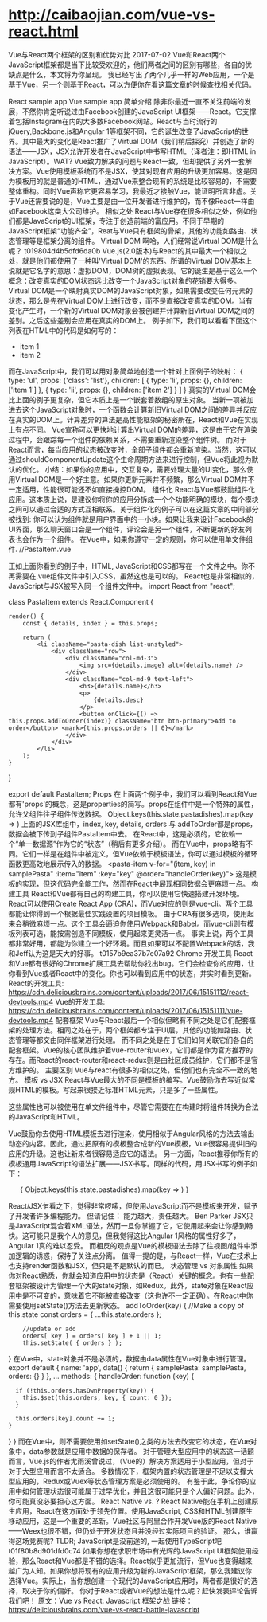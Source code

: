 # http://caibaojian.com/vue-vs-react.html
Vue与React两个框架的区别和优势对比
2017-07-02
Vue和React两个JavaScript框架都是当下比较受欢迎的，他们两者之间的区别有哪些，各自的优缺点是什么，本文将为你呈现。 我已经写出了两个几乎一样的Web应用，一个是基于Vue，另一个则基于React，可以方便你在看这篇文章的时候查找相关代码。

React sample app
Vue sample app
简单介绍
除非你最近一直不关注前端的发展，不然你肯定听说过由Facebook创建的JavaScript UI框架——React。它支撑着包括Instagram在内的大多数Facebook网站。React与当时流行的jQuery,Backbone.js和Angular 1等框架不同，它的诞生改变了JavaScript的世界。其中最大的变化是React推广了Virtual DOM（我们稍后探究）并创造了新的语法——JSX，JSX允许开发者在JavaScript中书写HTML（译者注：即HTML in JavaScript）。WAT? Vue致力解决的问题与React一致，但却提供了另外一套解决方案。Vue使用模板系统而不是JSX，使其对现有应用的升级更加容易。这是因为模板用的就是普通的HTML，通过Vue来整合现有的系统是比较容易的，不需要整体重构。同时Vue声称它更容易学习，我最近才接触Vue，能证明所言非虚。关于Vue还需要说的是，Vue主要是由一位开发者进行维护的，而不像React一样由如Facebook这类大公司维护。
相似之处
React与Vue存在很多相似之处，例如他们都是JavaScript的UI框架，专注于创造前端的富应用。不同于早期的JavaScript框架“功能齐全”，Reat与Vue只有框架的骨架，其他的功能如路由、状态管理等是框架分离的组件。
Virtual DOM
啊哈，人们经常说Virtual DOM是什么呢？ t019804d4b5dfd6da0b Vue.js(2.0版本)与React的其中最大一个相似之处，就是他们都使用了一种叫'Virtual DOM'的东西。所谓的Virtual DOM基本上说就是它名字的意思：虚拟DOM，DOM树的虚拟表现。它的诞生是基于这么一个概念：改变真实的DOM状态远比改变一个JavaScript对象的花销要大得多。 Virtual DOM是一个映射真实DOM的JavaScript对象，如果需要改变任何元素的状态，那么是先在Virtual DOM上进行改变，而不是直接改变真实的DOM。当有变化产生时，一个新的Virtual DOM对象会被创建并计算新旧Virtual DOM之间的差别。之后这些差别会应用在真实的DOM上。 例子如下，我们可以看看下面这个列表在HTML中的代码是如何写的：
<ul class="list">
  <li>item 1</li>
  <li>item 2</li>
</ul>
而在JavaScript中，我们可以用对象简单地创造一个针对上面例子的映射：
{
    type: 'ul', 
    props: {'class': 'list'}, 
    children: [
        { type: 'li', props: {}, children: ['item 1'] },
        { type: 'li', props: {}, children: ['item 2'] }
    ]
}
真实的Virtual DOM会比上面的例子更复杂，但它本质上是一个嵌套着数组的原生对象。 当新一项被加进去这个JavaScript对象时，一个函数会计算新旧Virtual DOM之间的差异并反应在真实的DOM上。计算差异的算法是高性能框架的秘密所在，React和Vue在实现上有点不同。 Vue宣称可以更快地计算出Virtual DOM的差异，这是由于它在渲染过程中，会跟踪每一个组件的依赖关系，不需要重新渲染整个组件树。 而对于React而言，每当应用的状态被改变时，全部子组件都会重新渲染。当然，这可以通过shouldComponentUpdate这个生命周期方法来进行控制，但Vue将此视为默认的优化。 小结：如果你的应用中，交互复杂，需要处理大量的UI变化，那么使用Virtual DOM是一个好主意。如果你更新元素并不频繁，那么Virtual DOM并不一定适用，性能很可能还不如直接操控DOM。
组件化
React与Vue都鼓励组件化应用。这本质上说，是建议你将你的应用分拆成一个个功能明确的模块，每个模块之间可以通过合适的方式互相联系。关于组件化的例子可以在这篇文章的中间部分被找到:
你可以认为组件就是用户界面中的一小块。如果让我来设计Facebook的UI界面，那么聊天窗口会是一个组件，评论会是另一个组件，不断更新的好友列表也会作为一个组件。
在Vue中，如果你遵守一定的规则，你可以使用单文件组件.
//PastaItem.vue

<template>
<li class="pasta-dish list-unstyled">
    <div class="row">
        <div class="col-md-3">
            <img :src="this.item.image" :alt="this.item.name" />
        </div>
        <div class="col-md-9 text-left">
            <h3>{{this.item.name}}</h3>
            <p>
                {{this.item.desc}}
            </p>
            <button v-on:click="addToOrderNew" class="btn btn-primary">Add to order</button> <mark>{{this.orders}}</mark>
        </div>
    </div>
</li>
</template>

<script>

export default {
    name: 'pasta-item',
    props: ['item'],
    data:  function(){
        return{
            orders: 0
        }
    },
    methods: {
        addToOrderNew: function(y){
            this.orders += 1;
            this.$emit('order');
        }
    }
}

</script>

<style src="./Pasta.css"></style>
正如上面你看到的例子中，HTML, JavaScript和CSS都写在一个文件之中。你不再需要在.vue组件文件中引入CSS，虽然这也是可以的。 React也是非常相似的，JavaScript与JSX被写入同一个组件文件中。
import React from "react";

class PastaItem extends React.Component {

    render() {
        const { details, index } = this.props;

        return (
            <li className="pasta-dish list-unstyled">
                <div className="row">
                    <div className="col-md-3">
                        <img src={details.image} alt={details.name} />
                    </div>
                    <div className="col-md-9 text-left">
                        <h3>{details.name}</h3>
                        <p>
                            {details.desc}
                        </p>
                        <button onClick={() => this.props.addToOrder(index)} className="btn btn-primary">Add to order</button> <mark>{this.props.orders || 0}</mark>
                    </div>
                </div>
            </li>
        );
    }
}

export default PastaItem;
Props
在上面两个例子中，我们可以看到React和Vue都有'props'的概念，这是properties的简写。props在组件中是一个特殊的属性，允许父组件往子组件传送数据。
Object.keys(this.state.pastadishes).map(key =>
    <PastaItem index={key} key={key} details={this.state.pastadishes[key]} addToOrder={this.addToOrder} orders={this.state.orders[key]} />
)
上面的JSX库组中，index, key, details, orders 与 addToOrder都是props，数据会被下传到子组件PastaItem中去。 在React中，这是必须的，它依赖一个“单一数据源”作为它的“状态”（稍后有更多介绍）。 而在Vue中，props略有不同。它们一样是在组件中被定义，但Vue依赖于模板语法，你可以通过模板的循环函数更高效地展示传入的数据。
<pasta-item v-for="(item, key) in samplePasta" :item="item" :key="key" @order="handleOrder(key)"></pasta-item>
这是模板的实现，但这代码完全能工作，然而在React中展现相同数据会更麻烦一点。
构建工具
React和Vue都有自己的构建工具，你可以使用它快速搭建开发环境。React可以使用Create React App (CRA)，而Vue对应的则是vue-cli。两个工具都能让你得到一个根据最佳实践设置的项目模板。 由于CRA有很多选项，使用起来会稍微麻烦一点。这个工具会逼迫你使用Webpack和Babel。而vue-cli则有模板列表可选，能按需创造不同模板，使用起来更灵活一点。 事实上说，两个工具都非常好用，都能为你建立一个好环境。而且如果可以不配置Webpack的话，我和Jeff认为这是天大的好事。 t0157b9ea37b7e07a92
Chrome 开发工具
React和Vue都有很好的Chrome扩展工具去帮助你找出bug。它们会检查你的应用，让你看到Vue或者React中的变化。你也可以看到应用中的状态，并实时看到更新。 React的开发工具: https://cdn.deliciousbrains.com/content/uploads/2017/06/15151112/react-devtools.mp4 Vue的开发工具: https://cdn.deliciousbrains.com/content/uploads/2017/06/15151111/vue-devtools.mp4
配套框架
Vue与React最后一个相似但略有不同之处是它们配套框架的处理方法。相同之处在于，两个框架都专注于UI层，其他的功能如路由、状态管理等都交由同伴框架进行处理。 而不同之处是在于它们如何关联它们各自的配套框架。Vue的核心团队维护着vue-router和vuex，它们都是作为官方推荐的存在。而React的react-router和react-redux则是由社区成员维护，它们都不是官方维护的。
主要区别
Vue与react有很多的相似之处，但他们也有完全不一致的地方。
模板 vs JSX
React与Vue最大的不同是模板的编写。Vue鼓励你去写近似常规HTML的模板。写起来很接近标准HTML元素，只是多了一些属性。
<ul>
    <template v-for="item in items">
        <li>{{ item.msg }}</li>
        <li class="divider"></li>
    </template>
</ul>
这些属性也可以被使用在单文件组件中，尽管它需要在在构建时将组件转换为合法的JavaScript和HTML。
<ul>
  <pasta-item v-for="(item, key) in samplePasta" :item="item" :key="key" @order="handleOrder(key)"></pasta-item>
</ul>
Vue鼓励你去使用HTML模板去进行渲染，使用相似于Angular风格的方法去输出动态的内容。因此，通过把原有的模板整合成新的Vue模板，Vue很容易提供旧的应用的升级。这也让新来者很容易适应它的语法。 另一方面，React推荐你所有的模板通用JavaScript的语法扩展——JSX书写。同样的代码，用JSX书写的例子如下：
<ul className="pasta-list">
    {
        Object.keys(this.state.pastadishes).map(key =>
            <PastaItem index={key} key={key} details={this.state.pastadishes[key]} addToOrder={this.addToOrder} orders={this.state.orders[key]} />
        )
    }
</ul>
React/JSX乍看之下，觉得非常啰嗦，但使用JavaScript而不是模板来开发，赋予了开发者许多编程能力。 但请记住：
能力越大，责任越大。 Ben Parker
JSX只是JavaScript混合着XML语法，然而一旦你掌握了它，它使用起来会让你感到畅快。这可能只是我个人的意见，但我觉得这比Angular 1风格的属性好多了，Angular 1真的难以忍受。 而相反的观点是Vue的模板语法去除了往视图/组件中添加逻辑的诱惑，保持了关注点分离。 值得一提的是，与React一样，Vue在技术上也支持render函数和JSX，但只是不是默认的而已。
状态管理 vs 对象属性
如果你对React熟悉，你就会知道应用中的状态是（React）关键的概念。也有一些配套框架被设计为管理一个大的state对象，如Redux。此外，state对象在React应用中是不可变的，意味着它不能被直接改变（这也许不一定正确）。在React中你需要使用setState()方法去更新状态。
 addToOrder(key) {
        //Make a copy of this.state
        const orders = { ...this.state.orders };

        //update or add
        orders[ key ] = orders[ key ] + 1 || 1;
        this.setState( { orders } );
 }
在Vue中，state对象并不是必须的，数据由data属性在Vue对象中进行管理。
export default {
  name: 'app',
  data() {
    return {
      samplePasta: samplePasta,
      orders: {}
    }
  },
...
  methods: {
    handleOrder: function (key) {

      if (!this.orders.hasOwnProperty(key)) {
        this.$set(this.orders, key, { count: 0 });
      }

      this.orders[key].count += 1;
    }
  }
}
而在Vue中，则不需要使用如setState()之类的方法去改变它的状态，在Vue对象中，data参数就是应用中数据的保存者。 对于管理大型应用中的状态这一话题而言，Vue.js的作者尤雨溪曾说过，（Vue的）解决方案适用于小型应用，但对于对于大型应用而言不太适合。
多数情况下，框架内置的状态管理是不足以支撑大型应用的，Redux或Vuex等状态管理方案是必须使用的。
有鉴于此，争论你的应用中如何管理状态很可能属于过早优化，并且这很可能只是个人偏好问题。此外，你可能真没必要担心这方面。
React Native vs. ?
React Native能在手机上创建原生应用，React在这方面处于领先位置。使用JavaScript, CSS和HTML创建原生移动应用，这是一个重要的革新。Vue社区与阿里合作开发Vue版的React Native——Weex也很不错，但仍处于开发状态且并没经过实际项目的验证。
那么，谁赢得这场竞赛呢?
TLDR; JavaScript是没前途的, 一起使用TypeScript吧t01f80b8d901dfd0c74 如果你想在求职市场中有光辉的JavaScript UI框架使用经验，那么React和Vue都是不错的选择。React似乎更加流行，但Vue也变得越来越广为人知。如果你想将现有的应用升级为新的JavaScript框架，那么我建议你选择Vue。实际上，当你想创建一个现代的JavaScript应用时，两者都是很好的选择，取决于你的偏好。 你对于React或者Vue的想法是什么呢？赶快发表评论告诉我们吧！ 原文：Vue vs React: Javascript 框架之战 链接：https://deliciousbrains.com/vue-vs-react-battle-javascript